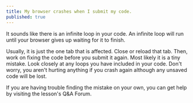 ```yaml
---
title: My browser crashes when I submit my code.
published: true
---
```


It sounds like there is an infinite loop in your code. An infinite loop will run until your browser gives up waiting for it to finish. 

Usually, it is just the one tab that is affected. Close or reload that tab. Then, work on fixing the code before you submit it again. Most likely it is a tiny mistake. Look closely at any loops you have included in your code. Don't worry, you aren't hurting anything if you crash again although any unsaved code will be lost. 

If you are having trouble finding the mistake on your own, you can get help by visiting the lesson's Q&A Forum.